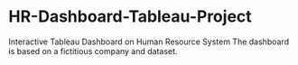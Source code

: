 # HR-Dashboard-Tableau-Project
Interactive Tableau Dashboard on Human Resource System
The dashboard is based on a fictitious company and dataset.
